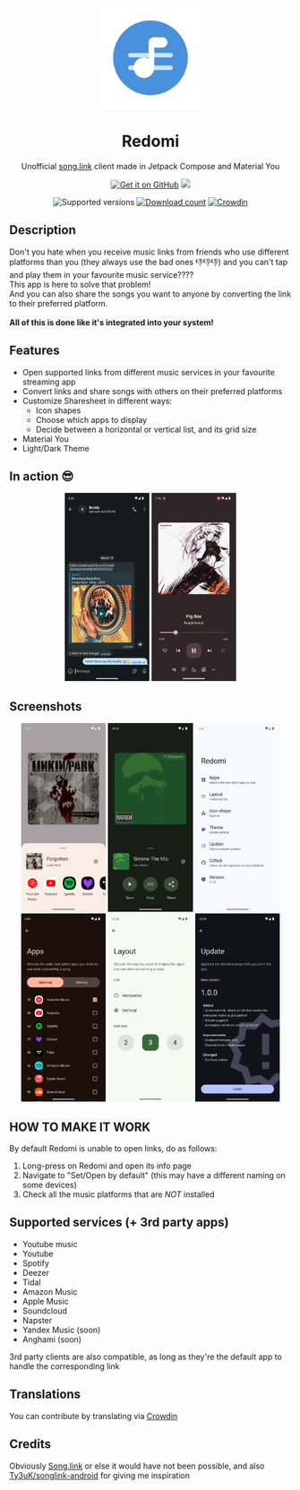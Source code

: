 <div align="center">
  <img width="180" height="180" src="/preview/logo.svg">
  <h1>Redomi</h1>
  <p>Unofficial <a href="https://song.link/">song.link</a> client made in Jetpack Compose and Material You</p>

  [<img src="https://github.com/machiav3lli/oandbackupx/blob/034b226cea5c1b30eb4f6a6f313e4dadcbb0ece4/badge_github.png" alt="Get it on GitHub" height="80">](https://github.com/acszo/Redomi/releases/latest)
  [<img src="https://gitlab.com/IzzyOnDroid/repo/-/raw/master/assets/IzzyOnDroid.png" height="80">](https://apt.izzysoft.de/fdroid/index/apk/com.acszo.redomi.repo)
  
  ![Supported versions](https://img.shields.io/badge/Support-9%2B-green?logo=android)
  [![Download count](https://img.shields.io/github/downloads/acszo/Redomi/total?label=Downloads&logo=github)](https://github.com/acszo/Redomi/releases/latest/)
  [![Crowdin](https://badges.crowdin.net/redomi/localized.svg)](https://crowdin.com/project/redomi)
</div>

## Description

Don't you hate when you receive music links from friends who use different platforms than you (they always use the bad ones 👎👎👎) and you can't tap and play them in your favourite music service???? <br/>
This app is here to solve that problem! <br/>
And you can also share the songs you want to anyone by converting the link to their preferred platform. <br/> <br/>
<b> All of this is done like it's integrated into your system! </b>

## Features

- Open supported links from different music services in your favourite streaming app
- Convert links and share songs with others on their preferred platforms
- Customize Sharesheet in different ways:
  - Icon shapes
  - Choose which apps to display
  - Decide between a horizontal or vertical list, and its grid size
- Material You
- Light/Dark Theme

## In action 😎

<p align="center">
  <img src="/preview/open.gif" width="30%">
  <img src="/preview/share.gif" width="30%">
</p>

## Screenshots

<p align="center">
  <img src="/fastlane/metadata/android/en-US/images/phoneScreenshots/screenshot_1.png" width="30%" />
  <img src="/fastlane/metadata/android/en-US/images/phoneScreenshots/screenshot_2.png" width="30%" />
  <img src="/fastlane/metadata/android/en-US/images/phoneScreenshots/screenshot_3.png" width="30%" />
  <img src="/fastlane/metadata/android/en-US/images/phoneScreenshots/screenshot_4.png" width="30%" />
  <img src="/fastlane/metadata/android/en-US/images/phoneScreenshots/screenshot_5.png" width="30%" />
  <img src="/preview/screenshot_6.png" width="30%" />
</p>

## HOW TO MAKE IT WORK

By default Redomi is unable to open links, do as follows:
1. Long-press on Redomi and open its info page
2. Navigate to "Set/Open by default" (this may have a different naming on some devices)
3. Check all the music platforms that are *NOT* installed

## Supported services (+ 3rd party apps)

- Youtube music
- Youtube
- Spotify
- Deezer
- Tidal
- Amazon Music
- Apple Music
- Soundcloud
- Napster
- Yandex Music (soon)
- Anghami (soon)

3rd party clients are also compatible, as long as they're the default app to handle the corresponding link

## Translations

You can contribute by translating via [Crowdin](https://crowdin.com/project/redomi)

## Credits

Obviously [Song.link](https://song.link/) or else it would have not been possible, and also [Ty3uK/songlink-android](https://github.com/Ty3uK/songlink-android) for giving me inspiration
